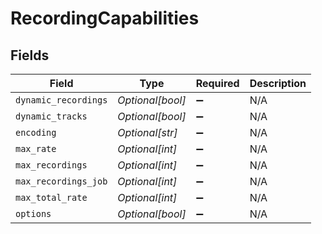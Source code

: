 # RecordingCapabilities


## Fields

| Field                | Type                 | Required             | Description          |
| -------------------- | -------------------- | -------------------- | -------------------- |
| `dynamic_recordings` | *Optional[bool]*     | :heavy_minus_sign:   | N/A                  |
| `dynamic_tracks`     | *Optional[bool]*     | :heavy_minus_sign:   | N/A                  |
| `encoding`           | *Optional[str]*      | :heavy_minus_sign:   | N/A                  |
| `max_rate`           | *Optional[int]*      | :heavy_minus_sign:   | N/A                  |
| `max_recordings`     | *Optional[int]*      | :heavy_minus_sign:   | N/A                  |
| `max_recordings_job` | *Optional[int]*      | :heavy_minus_sign:   | N/A                  |
| `max_total_rate`     | *Optional[int]*      | :heavy_minus_sign:   | N/A                  |
| `options`            | *Optional[bool]*     | :heavy_minus_sign:   | N/A                  |